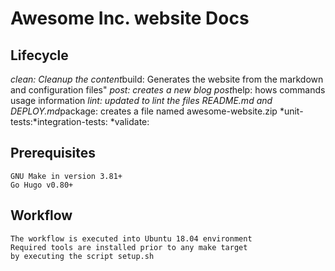 # Awesome Inc. website Docs

## Lifecycle

*clean: Cleanup the content*build: Generates the website from the markdown and configuration files" *post: creates a new blog post*help: hows commands usage information *lint: updated to lint the files README.md and DEPLOY.md*package: creates a file named awesome-website.zip *unit-tests:*integration-tests: *validate:

## Prerequisites

    GNU Make in version 3.81+
    Go Hugo v0.80+

## Workflow

    The workflow is executed into Ubuntu 18.04 environment
    Required tools are installed prior to any make target
    by executing the script setup.sh
